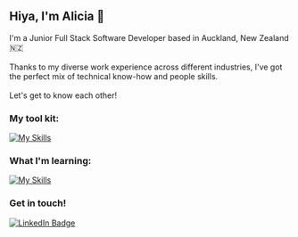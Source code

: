 ## Hiya, I'm Alicia 👩

I'm a Junior Full Stack Software Developer based in Auckland, New Zealand 🇳🇿 
<br/>
<br/>
Thanks to my diverse work experience across different industries, I've got the perfect mix of technical know-how and people skills. 
<br/>
<br/>
Let's get to know each other!
<br/>

### My tool kit:
[![My Skills](https://skillicons.dev/icons?i=html,css,js,ts,react,nodejs,express,vitest,sqlite,github,tailwind,figma)](https://skillicons.dev)
<br/>

### What I'm learning:

[![My Skills](https://skillicons.dev/icons?i=aws,threejs,c#)](https://skillicons.dev)

### Get in touch!

<div id="badges">
  <a href="https://www.linkedin.com/in/alicia-tavita/">
    <img src="https://img.shields.io/badge/LinkedIn-blue?style=for-the-badge&logo=linkedin&logoColor=white" alt="LinkedIn Badge"/>
  </a>
</div>
